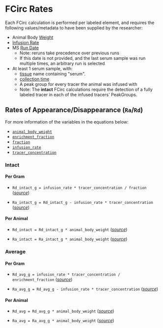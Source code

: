 # FCirc Rates

Each FCirc calculation is performed per labeled element, and requires the following values/metadata to have been
supplied by the researcher:

<!-- markdownlint-disable MD007 -->
* Animal Body [Weight](../How%20to%20Build%20a%20Submission/2%20-%20How%20to%20Fill%20In%20the%20Study%20Doc.md#weight)
* [Infusion Rate](../How%20to%20Build%20a%20Submission/2%20-%20How%20to%20Fill%20In%20the%20Study%20Doc.md#infusionrate)
* MS [Run Date](../How%20to%20Build%20a%20Submission/2%20-%20How%20to%20Fill%20In%20the%20Study%20Doc.md#rundate)
    * Note: reruns take precedence over previous runs
    * If this date is not provided, and the last serum sample was run multiple times, an arbitrary run is selected
* At least 1 serum sample, with:
    * [tissue](../How%20to%20Build%20a%20Submission/2%20-%20How%20to%20Fill%20In%20the%20Study%20Doc.md#tissue) name
      containing "serum".
    * [collection time](../How%20to%20Build%20a%20Submission/2%20-%20How%20to%20Fill%20In%20the%20Study%20Doc.md#coltim)
    * A peak group for every tracer the animal was infused with
    * Note: The **intact** FCirc calculations require the detection of a fully labeled tracer in each of the infused
      tracers' PeakGroups.
<!-- markdownlint-enable MD007 -->

## Rates of Appearance/Disappearance (`Ra`/`Rd`)

For more information of the variables in the equations below:

* [`animal_body_weight`](../How%20to%20Build%20a%20Submission/2%20-%20How%20to%20Fill%20In%20the%20Study%20Doc.md#weight)
* [`enrichment_fraction`](Enrichment%20Fraction.md)
* [`fraction`](Fraction.md)
* [`infusion_rate`](../How%20to%20Build%20a%20Submission/2%20-%20How%20to%20Fill%20In%20the%20Study%20Doc.md#infusionrate)
* [`tracer_concentration`](../How%20to%20Build%20a%20Submission/2%20-%20How%20to%20Fill%20In%20the%20Study%20Doc.md#conc)

### Intact

#### Per Gram

* <a name="Rd_intact_g"></a>`Rd_intact_g = infusion_rate * tracer_concentration / fraction` ([_source_](https://github.com/Princeton-LSI-ResearchComputing/tracebase/blob/241e47de6a06df543ad73c6ceb82d758ce373cbe/DataRepo/models/peak_group_label.py#L455-L477))

* <a name="Ra_intact_g"></a>`Ra_intact_g = Rd_intact_g - infusion_rate * tracer_concentration` ([_source_](https://github.com/Princeton-LSI-ResearchComputing/tracebase/blob/241e47de6a06df543ad73c6ceb82d758ce373cbe/DataRepo/models/peak_group_label.py#L481-L494))

#### Per Animal

* <a name="Rd_intact"></a>`Rd_intact = Rd_intact_g * animal_body_weight` ([_source_](https://github.com/Princeton-LSI-ResearchComputing/tracebase/blob/241e47de6a06df543ad73c6ceb82d758ce373cbe/DataRepo/models/peak_group_label.py#L501-L509))

* <a name="Ra_intact"></a>`Ra_intact = Ra_intact_g * animal_body_weight` ([_source_](https://github.com/Princeton-LSI-ResearchComputing/tracebase/blob/241e47de6a06df543ad73c6ceb82d758ce373cbe/DataRepo/models/peak_group_label.py#L513-L523))

### Average

#### Per Gram

* <a name="Rd_avg_g"></a>`Rd_avg_g = infusion_rate * tracer_concentration / enrichment_fraction` ([_source_](https://github.com/Princeton-LSI-ResearchComputing/tracebase/blob/241e47de6a06df543ad73c6ceb82d758ce373cbe/DataRepo/models/peak_group_label.py#L527-L552))

* <a name="Ra_avg_g"></a>`Ra_avg_g = Rd_avg_g - infusion_rate * tracer_concentration` ([_source_](https://github.com/Princeton-LSI-ResearchComputing/tracebase/blob/241e47de6a06df543ad73c6ceb82d758ce373cbe/DataRepo/models/peak_group_label.py#L556-L579))

#### Per Animal

* <a name="Rd_avg"></a>`Rd_avg = Rd_avg_g * animal_body_weight` ([_source_](https://github.com/Princeton-LSI-ResearchComputing/tracebase/blob/241e47de6a06df543ad73c6ceb82d758ce373cbe/DataRepo/models/peak_group_label.py#L583-L595))

* <a name="Ra_avg"></a>`Ra_avg = Ra_avg_g * animal_body_weight` ([_source_](https://github.com/Princeton-LSI-ResearchComputing/tracebase/blob/241e47de6a06df543ad73c6ceb82d758ce373cbe/DataRepo/models/peak_group_label.py#L599-L611))
